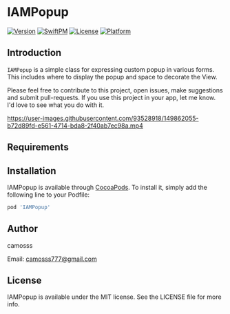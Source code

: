 # IAMPopup

[![Version](https://img.shields.io/cocoapods/v/IAMPopup.svg?style=flat)](https://cocoapods.org/pods/IAMPopup)
[![SwiftPM](https://img.shields.io/badge/SPM-supported-DE5C43.svg?style=flat)](https://swift.org/package-manager/)
[![License](https://img.shields.io/cocoapods/l/IAMPopup.svg?style=flat)](https://cocoapods.org/pods/IAMPopup)
[![Platform](https://img.shields.io/cocoapods/p/IAMPopup.svg?style=flat)](https://cocoapods.org/pods/IAMPopup)

## Introduction

`IAMPopup` is a simple class for expressing custom popup in various forms. This includes where to display the popup and space to decorate the View.

Please feel free to contribute to this project, open issues, make suggestions and submit pull-requests. If you use this project in your app, let me know. I'd love to see what you do with it.


https://user-images.githubusercontent.com/93528918/149862055-b72d89fd-e561-4714-bda8-2f40ab7ec98a.mp4


## Requirements

## Installation

IAMPopup is available through [CocoaPods](https://cocoapods.org). To install
it, simply add the following line to your Podfile:

```ruby
pod 'IAMPopup'
```

## Author

camosss

Email: camosss777@gmail.com

## License

IAMPopup is available under the MIT license. See the LICENSE file for more info.
